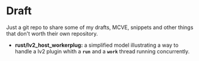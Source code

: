 # Draft

Just a git repo to share some of my drafts, MCVE, snippets and other things
that don't worth their own repository.

* **rust/lv2_host_workerplug:** a simplified model illustrating a way to handle
  a lv2 plugin whith a **`run`** and a **`work`** thread running concurrently.
